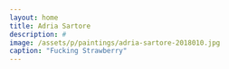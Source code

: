 ```yaml
---
layout: home
title: Adria Sartore
description: #
image: /assets/p/paintings/adria-sartore-2018010.jpg
caption: "Fucking Strawberry"
---
```

